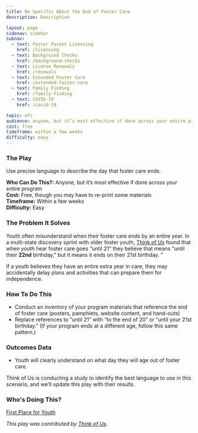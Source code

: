 ```yaml
---
title: Be Specific About the End of Foster Care
description: Description

layout: page
sidenav: sidebar
subnav:
  - text: Foster Parent Licensing
    href: /licensing
  - text: Background Checks
    href: /background-checks
  - text: License Renewals
    href: /renewals
  - text: Extended Foster Care
    href: /extended-foster-care
  - text: Family Finding
    href: /family-finding
  - text: COVID-19
    href: /covid-19

topic: efc
audience: anyone, but it’s most effective if done across your entire program
cost: free
timeframe: within a few weeks
difficulty: easy
---
```



### The Play

Use precise language to describe the day that foster care ends.

**Who Can Do This?:**
Anyone, but it’s most effective if done across your entire program<br />
**Cost:**
Free, though you may have to re-print some materials<br />
**Timeframe:**
Within a few weeks<br />
**Difficulty:**
Easy<br />

### The Problem It Solves

Youth often misunderstand when their foster care ends by an entire year. In a multi-state discovery sprint with older foster youth, [Think of Us](https://www.thinkof-us.org) found that when youth hear foster care goes “until 21” they believe that means “until their **22nd** birthday,” but it means it ends on their 21st birthday. ” 

If a youth believes they have an entire extra year in care, they may accidentally delay plans and activities that can prepare them for independence.


### How To Do This

* Conduct an inventory of your program materials that reference the end of foster care (posters, pamphlets, website content, and hand-outs)
* Replace references to “until 21” with “to the end of 20” or “until your 21st birthday.” (If your program ends at a different age, follow this same pattern.)


### Outcomes Data

* Youth will clearly understand on what day they will age out of foster care.

Think of Us is conducting a study to identify the best language to use in this scenario, and we’ll update this play with their results.

### Who's Doing This?

[First Place for Youth](https://www.firstplaceforyouth.org/)

*This play was contributed by [Think of Us](https://thinkof-us.org).*